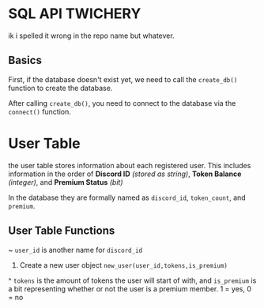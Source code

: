 # SQL API TWICHERY
ik i spelled it wrong in the repo name but whatever.

## Basics
First, if the database doesn't exist yet, we need to call the ```create_db()``` function to create the database.

After calling ```create_db()```, you need to connect to the database via the ```connect()``` function.

# User Table
the user table stores information about each registered user. This includes information in the order of **Discord ID** *(stored as string)*, **Token Balance** *(integer)*, and **Premium Status** *(bit)*

In the database they are formally named as ```discord_id```, ```token_count```, and ```premium```.

## User Table Functions
~ ```user_id``` is another name for ```discord_id```

1. Create a new user object `new_user(user_id,tokens,is_premium)`

^ ```tokens``` is the amount of tokens the user will start of with, and ```is_premium``` is a bit representing whether or not the user is a premium member. 1 = yes, 0 = no

